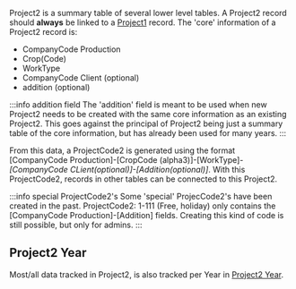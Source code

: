 Project2 is a summary table of several lower level tables. A Project2 record should **always** be linked to a [Project1](Project1.md) record. The 'core' information of a Project2 record is:
- CompanyCode Production
- Crop(Code)
- WorkType
- CompanyCode Client (optional)
- addition (optional)

:::info addition field
The 'addition' field is meant to be used when new Project2 needs to be created with the same core information as an existing Project2. This goes against the principal of Project2 being just a summary table of the core information, but has already been used for many years.
:::

From this data, a ProjectCode2 is generated using the format [CompanyCode Production]-[CropCode (alpha3)]-[WorkType]-*[CompanyCode CLient(optional)]-[Addition(optional)]*. With this ProjectCode2, records in other tables can be connected to this Project2.

:::info special ProjectCode2's
Some 'special' ProjecCode2's have been created in the past. ProjectCode2: 1-111 (Free, holiday) only contains the [CompanyCode Production]-[Addition] fields. Creating this kind of code is still possible, but only for admins.
:::

## Project2 Year
Most/all data tracked in Project2, is also tracked per Year in [Project2 Year](Project2Year.md).